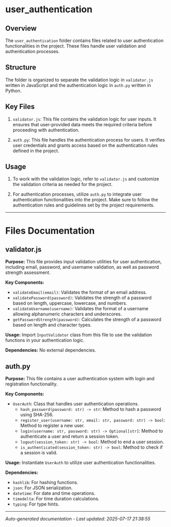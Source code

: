 # user_authentication

## Overview
The `user_authentication` folder contains files related to user authentication functionalities in the project. These files handle user validation and authentication processes.

## Structure
The folder is organized to separate the validation logic in `validator.js` written in JavaScript and the authentication logic in `auth.py` written in Python.

## Key Files
1. `validator.js`: This file contains the validation logic for user inputs. It ensures that user-provided data meets the required criteria before proceeding with authentication.
   
2. `auth.py`: This file handles the authentication process for users. It verifies user credentials and grants access based on the authentication rules defined in the project.

## Usage
1. To work with the validation logic, refer to `validator.js` and customize the validation criteria as needed for the project.
   
2. For authentication processes, utilize `auth.py` to integrate user authentication functionalities into the project. Make sure to follow the authentication rules and guidelines set by the project requirements.

---

# Files Documentation

## validator.js

**Purpose:** This file provides input validation utilities for user authentication, including email, password, and username validation, as well as password strength assessment.

**Key Components:**
- `validateEmail(email)`: Validates the format of an email address.
- `validatePassword(password)`: Validates the strength of a password based on length, uppercase, lowercase, and numbers.
- `validateUsername(username)`: Validates the format of a username allowing alphanumeric characters and underscores.
- `getPasswordStrength(password)`: Calculates the strength of a password based on length and character types.

**Usage:** Import `InputValidator` class from this file to use the validation functions in your authentication logic.

**Dependencies:** No external dependencies.

## auth.py

**Purpose:** This file contains a user authentication system with login and registration functionality.

**Key Components:**
- `UserAuth`: Class that handles user authentication operations.
  - `hash_password(password: str) -> str`: Method to hash a password using SHA-256.
  - `register_user(username: str, email: str, password: str) -> bool`: Method to register a new user.
  - `login(username: str, password: str) -> Optional[str]`: Method to authenticate a user and return a session token.
  - `logout(session_token: str) -> bool`: Method to end a user session.
  - `is_authenticated(session_token: str) -> bool`: Method to check if a session is valid.

**Usage:** Instantiate `UserAuth` to utilize user authentication functionalities.

**Dependencies:**
- `hashlib`: For hashing functions.
- `json`: For JSON serialization.
- `datetime`: For date and time operations.
- `timedelta`: For time duration calculations.
- `typing`: For type hints.

---
*Auto-generated documentation - Last updated: 2025-07-17 21:38:55*
